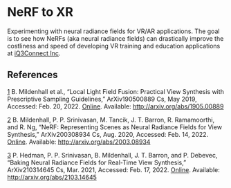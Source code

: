 # NeRF to XR
Experimenting with neural radiance fields for VR/AR applications. The goal is to see how NeRFs (aka neural radiance fields) can drastically improve the costliness and speed of developing VR training and education applications at [iQ3Connect Inc](https://iq3connect.com/).

## References
[1](http://arxiv.org/abs/1905.00889)	B. Mildenhall et al., “Local Light Field Fusion: Practical View Synthesis with Prescriptive Sampling Guidelines,” ArXiv190500889 Cs, May 2019, Accessed: Feb. 20, 2022. [Online](http://arxiv.org/abs/1905.00889). Available: http://arxiv.org/abs/1905.00889

[2](http://arxiv.org/abs/2003.08934)	B. Mildenhall, P. P. Srinivasan, M. Tancik, J. T. Barron, R. Ramamoorthi, and R. Ng, “NeRF: Representing Scenes as Neural Radiance Fields for View Synthesis,” ArXiv200308934 Cs, Aug. 2020, Accessed: Feb. 14, 2022. [Online](http://arxiv.org/abs/2003.08934). Available: http://arxiv.org/abs/2003.08934

[3](http://arxiv.org/abs/2103.14645)	P. Hedman, P. P. Srinivasan, B. Mildenhall, J. T. Barron, and P. Debevec, “Baking Neural Radiance Fields for Real-Time View Synthesis,” ArXiv210314645 Cs, Mar. 2021, Accessed: Feb. 17, 2022. [Online](http://arxiv.org/abs/2103.14645). Available: http://arxiv.org/abs/2103.14645
